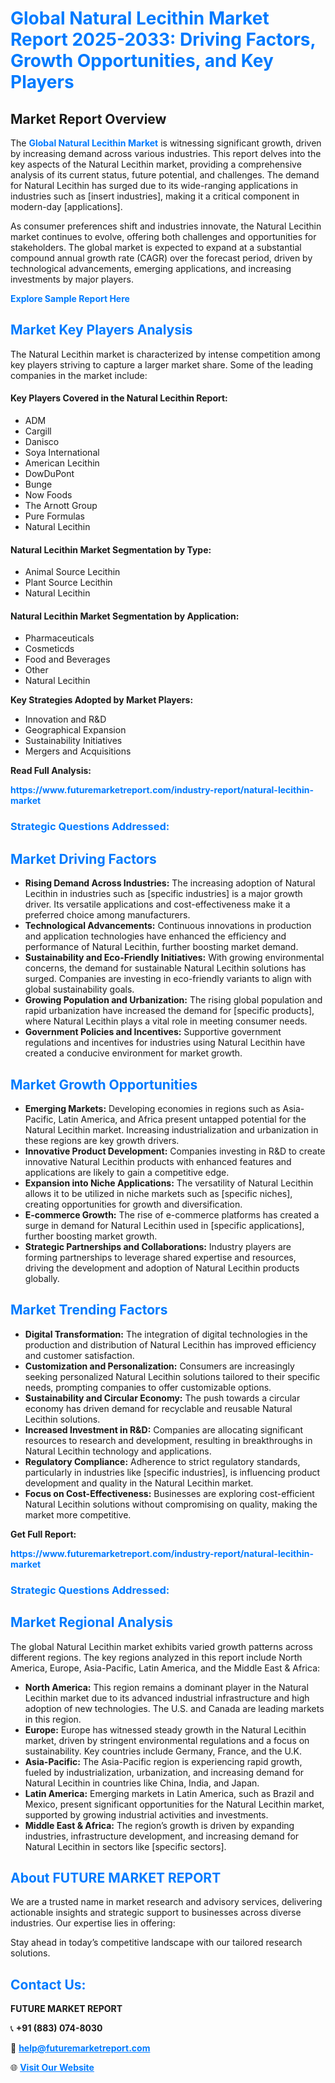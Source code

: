 <h1 style="color: #007BFF;">Global Natural Lecithin Market Report 2025-2033: Driving Factors, Growth Opportunities, and Key Players</h1>

<section id="overview">
<h2>Market Report Overview</h2>
<p>The <a href="https://www.futuremarketreport.com/industry-report/natural-lecithin-market" style="color: #007BFF; text-decoration: none;"><strong>Global Natural Lecithin Market</strong></a> is witnessing significant growth, driven by increasing demand across various industries. This report delves into the key aspects of the Natural Lecithin market, providing a comprehensive analysis of its current status, future potential, and challenges. The demand for Natural Lecithin has surged due to its wide-ranging applications in industries such as [insert industries], making it a critical component in modern-day [applications].</p>
<p>As consumer preferences shift and industries innovate, the Natural Lecithin market continues to evolve, offering both challenges and opportunities for stakeholders. The global market is expected to expand at a substantial compound annual growth rate (CAGR) over the forecast period, driven by technological advancements, emerging applications, and increasing investments by major players.</p>
</section>

<section id="overview">
<p><a href="https://www.futuremarketreport.com/request-sample/reportId=98882" style="color: #007BFF; text-decoration: none;"><strong>Explore Sample Report Here</strong></a></p>
</section>

<section id="key-players">
<h2 style="color: #007BFF;">Market Key Players Analysis</h2>
<p>The Natural Lecithin market is characterized by intense competition among key players striving to capture a larger market share. Some of the leading companies in the market include:</p>
<h4>Key Players Covered in the Natural Lecithin Report:</h4>
<ul><li>ADM</li><li>Cargill</li><li>Danisco</li><li>Soya International</li><li>American Lecithin</li><li>DowDuPont</li><li>Bunge</li><li>Now Foods</li><li>The Arnott Group</li><li>Pure Formulas</li><li>Natural Lecithin</li></ul>
<h4>Natural Lecithin Market Segmentation by Type:</h4>
<ul><li>Animal Source Lecithin</li><li>Plant Source Lecithin</li><li>Natural Lecithin</li></ul>

<h4>Natural Lecithin Market Segmentation by Application:</h4>
<ul><li>Pharmaceuticals</li><li>Cosmeticds</li><li>Food and Beverages</li><li>Other</li><li>Natural Lecithin</li></ul>
<p><strong>Key Strategies Adopted by Market Players:</strong></p>
<ul>
<li>Innovation and R&D</li>
<li>Geographical Expansion</li>
<li>Sustainability Initiatives</li>
<li>Mergers and Acquisitions</li>
</ul>
</section>

<section>
<p><strong>Read Full Analysis: </strong></p><a href="https://www.futuremarketreport.com/industry-report/natural-lecithin-market" style="color: #007BFF; text-decoration: none;"><strong>https://www.futuremarketreport.com/industry-report/natural-lecithin-market</strong></a>
<h3 style="color: #007BFF;">Strategic Questions Addressed:</h3>
</section>

<section id="driving-factors">
<h2 style="color: #007BFF;">Market Driving Factors</h2>
<ul>
<li><strong>Rising Demand Across Industries:</strong> The increasing adoption of Natural Lecithin in industries such as [specific industries] is a major growth driver. Its versatile applications and cost-effectiveness make it a preferred choice among manufacturers.</li>
<li><strong>Technological Advancements:</strong> Continuous innovations in production and application technologies have enhanced the efficiency and performance of Natural Lecithin, further boosting market demand.</li>
<li><strong>Sustainability and Eco-Friendly Initiatives:</strong> With growing environmental concerns, the demand for sustainable Natural Lecithin solutions has surged. Companies are investing in eco-friendly variants to align with global sustainability goals.</li>
<li><strong>Growing Population and Urbanization:</strong> The rising global population and rapid urbanization have increased the demand for [specific products], where Natural Lecithin plays a vital role in meeting consumer needs.</li>
<li><strong>Government Policies and Incentives:</strong> Supportive government regulations and incentives for industries using Natural Lecithin have created a conducive environment for market growth.</li>
</ul>
</section>

<section id="growth-opportunities">
<h2 style="color: #007BFF;">Market Growth Opportunities</h2>
<ul>
<li><strong>Emerging Markets:</strong> Developing economies in regions such as Asia-Pacific, Latin America, and Africa present untapped potential for the Natural Lecithin market. Increasing industrialization and urbanization in these regions are key growth drivers.</li>
<li><strong>Innovative Product Development:</strong> Companies investing in R&D to create innovative Natural Lecithin products with enhanced features and applications are likely to gain a competitive edge.</li>
<li><strong>Expansion into Niche Applications:</strong> The versatility of Natural Lecithin allows it to be utilized in niche markets such as [specific niches], creating opportunities for growth and diversification.</li>
<li><strong>E-commerce Growth:</strong> The rise of e-commerce platforms has created a surge in demand for Natural Lecithin used in [specific applications], further boosting market growth.</li>
<li><strong>Strategic Partnerships and Collaborations:</strong> Industry players are forming partnerships to leverage shared expertise and resources, driving the development and adoption of Natural Lecithin products globally.</li>
</ul>
</section>

<section id="trending-factors">
<h2 style="color: #007BFF;">Market Trending Factors</h2>
<ul>
<li><strong>Digital Transformation:</strong> The integration of digital technologies in the production and distribution of Natural Lecithin has improved efficiency and customer satisfaction.</li>
<li><strong>Customization and Personalization:</strong> Consumers are increasingly seeking personalized Natural Lecithin solutions tailored to their specific needs, prompting companies to offer customizable options.</li>
<li><strong>Sustainability and Circular Economy:</strong> The push towards a circular economy has driven demand for recyclable and reusable Natural Lecithin solutions.</li>
<li><strong>Increased Investment in R&D:</strong> Companies are allocating significant resources to research and development, resulting in breakthroughs in Natural Lecithin technology and applications.</li>
<li><strong>Regulatory Compliance:</strong> Adherence to strict regulatory standards, particularly in industries like [specific industries], is influencing product development and quality in the Natural Lecithin market.</li>
<li><strong>Focus on Cost-Effectiveness:</strong> Businesses are exploring cost-efficient Natural Lecithin solutions without compromising on quality, making the market more competitive.</li>
</ul>
</section>

<section>
<p><strong>Get Full Report: </strong></p><a href="https://www.futuremarketreport.com/industry-report/natural-lecithin-market" style="color: #007BFF; text-decoration: none;"><strong>https://www.futuremarketreport.com/industry-report/natural-lecithin-market</strong></a>
<h3 style="color: #007BFF;">Strategic Questions Addressed:</h3>
</section>


<section id="regional-analysis">
<h2 style="color: #007BFF;">Market Regional Analysis</h2>
<p>The global Natural Lecithin market exhibits varied growth patterns across different regions. The key regions analyzed in this report include North America, Europe, Asia-Pacific, Latin America, and the Middle East & Africa:</p>
<ul>
<li><strong>North America:</strong> This region remains a dominant player in the Natural Lecithin market due to its advanced industrial infrastructure and high adoption of new technologies. The U.S. and Canada are leading markets in this region.</li>
<li><strong>Europe:</strong> Europe has witnessed steady growth in the Natural Lecithin market, driven by stringent environmental regulations and a focus on sustainability. Key countries include Germany, France, and the U.K.</li>
<li><strong>Asia-Pacific:</strong> The Asia-Pacific region is experiencing rapid growth, fueled by industrialization, urbanization, and increasing demand for Natural Lecithin in countries like China, India, and Japan.</li>
<li><strong>Latin America:</strong> Emerging markets in Latin America, such as Brazil and Mexico, present significant opportunities for the Natural Lecithin market, supported by growing industrial activities and investments.</li>
<li><strong>Middle East & Africa:</strong> The region’s growth is driven by expanding industries, infrastructure development, and increasing demand for Natural Lecithin in sectors like [specific sectors].</li>
</ul>
</section>

<footer>
<h2 style="color: #007BFF;">About FUTURE MARKET REPORT</h2>
<p>We are a trusted name in market research and advisory services, delivering actionable insights and strategic support to businesses across diverse industries. Our expertise lies in offering:</p>

<p>Stay ahead in today’s competitive landscape with our tailored research solutions.</p>

<h2 style="color: #007BFF;">Contact Us:</h2>
<p><strong>FUTURE MARKET REPORT</strong></p>
<p>📞 <strong>+91 (883) 074-8030</strong></p>
<p>📧 <strong><a href="mailto:help@futuremarketreport.com" style="color: #007BFF;">help@futuremarketreport.com</a></strong></p>
<p>🌐 <strong><a href="https://www.futuremarketreport.com/" style="color: #007BFF;">Visit Our Website</a></strong></p>
</footer>